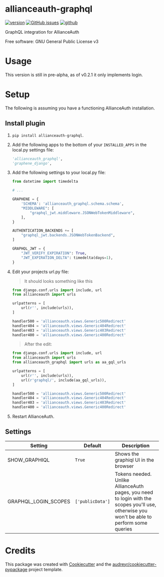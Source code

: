 # allianceauth-graphql

[![version](https://img.shields.io/pypi/v/allianceauth_graphql.svg)](https://pypi.python.org/pypi/allianceauth_graphql)
[![GitHub issues](https://img.shields.io/github/issues/Maestro-Zacht/allianceauth-graphql)](https://github.com/Maestro-Zacht/allianceauth-graphql/issues)
[![github](https://img.shields.io/badge/docs-github-brightgreen)](https://github.com/Maestro-Zacht/allianceauth-graphql)


GraphQL integration for AllianceAuth


Free software: GNU General Public License v3


Usage
=====

This version is still in pre-alpha, as of v0.2.1 it only implements login.


Setup
=====

The following is assuming you have a functioning AllianceAuth installation.


Install plugin
--------------

1. `pip install allianceauth-graphql`.
2. Add the following apps to the bottom of your `INSTALLED_APPS` in the local.py settings file:
    ``` python
    'allianceauth_graphql',
    'graphene_django',
    ```
3. Add the following settings to your local.py file:
    ``` python
    from datetime import timedelta

    # ...

    GRAPHENE = {
        'SCHEMA': 'allianceauth_graphql.schema.schema',
        "MIDDLEWARE": [
            "graphql_jwt.middleware.JSONWebTokenMiddleware",
        ],
    }

    AUTHENTICATION_BACKENDS += [
        "graphql_jwt.backends.JSONWebTokenBackend",
    ]

    GRAPHQL_JWT = {
        "JWT_VERIFY_EXPIRATION": True,
        "JWT_EXPIRATION_DELTA": timedelta(days=1),
    }
    ```
4. Edit your projects url.py file:

   > It should looks something like this

    ``` python
    from django.conf.urls import include, url
    from allianceauth import urls

    urlpatterns = [
        url(r'', include(urls)),
    ]

    handler500 = 'allianceauth.views.Generic500Redirect'
    handler404 = 'allianceauth.views.Generic404Redirect'
    handler403 = 'allianceauth.views.Generic403Redirect'
    handler400 = 'allianceauth.views.Generic400Redirect'
    ```

   > After the edit:
    
    ``` python
    from django.conf.urls import include, url
    from allianceauth import urls
    from allianceauth_graphql import urls as aa_gql_urls

    urlpatterns = [
        url(r'', include(urls)),
        url(r'graphql/', include(aa_gql_urls)),
    ]

    handler500 = 'allianceauth.views.Generic500Redirect'
    handler404 = 'allianceauth.views.Generic404Redirect'
    handler403 = 'allianceauth.views.Generic403Redirect'
    handler400 = 'allianceauth.views.Generic400Redirect'
    ```
5. Restart AllianceAuth.


Settings
--------

| Setting              | Default          | Description                                                                                                                                 |
| -------------------- | ---------------- | ------------------------------------------------------------------------------------------------------------------------------------------- |
| SHOW_GRAPHIQL        | `True`           | Shows the graphiql UI in the browser                                                                                                        |
| GRAPHQL_LOGIN_SCOPES | `['publicData']` | Tokens needed. Unlike AllianceAuth pages, you need to login with the scopes you'll use, otherwise you won't be able to perform some queries |




Credits
=======
This package was created with [Cookiecutter](https://github.com/audreyr/cookiecutter) and the [audreyr/cookiecutter-pypackage](https://github.com/audreyr/cookiecutter-pypackage) project template.
